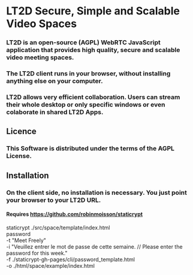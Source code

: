 # LT2D Secure, Simple and Scalable Video Spaces

### LT2D is an open-source (AGPL) WebRTC JavaScript application that provides high quality, secure and scalable video meeting spaces.
### The LT2D client runs in your browser, without installing anything else on your computer.
### LT2D allows very efficient collaboration. Users can stream their whole desktop or only specific windows or even colaborate in shared LT2D Apps.

## Licence

### This Software is distributed under the terms of the AGPL License.

## Installation

### On the client side, no installation is necessary. You just point your browser to your LT2D URL.

#### Requires https://github.com/robinmoisson/staticrypt

staticrypt ./src/space/template/index.html \
   password \
  -t "Meet Freely" \
  -i "Veuillez entrer le mot de passe de cette semaine. // Please enter the password for this week." \
  -f ./staticrypt-gh-pages/cli/password_template.html \
  -o ./html/space/example/index.html



